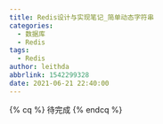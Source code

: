 ```yaml
---
title: Redis设计与实现笔记_简单动态字符串
categories:
  - 数据库
  - Redis
tags:
  - Redis
author: leithda
abbrlink: 1542299328
date: 2021-06-21 22:40:00
---
```

{% cq %}
待完成
{% endcq %}
<!-- more -->